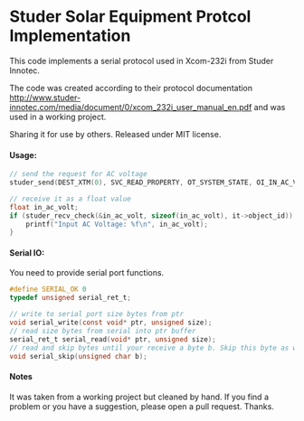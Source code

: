 # Studer Solar Equipment Protcol Implementation

This code implements a serial protocol used in Xcom-232i from Studer Innotec. 

The code was created according to their protocol documentation http://www.studer-innotec.com/media/document/0/xcom_232i_user_manual_en.pdf and was used in a working project.

Sharing it for use by others. Released under MIT license.

#### Usage:
```c
// send the request for AC voltage
studer_send(DEST_XTM(0), SVC_READ_PROPERTY, OT_SYSTEM_STATE, OI_IN_AC_VOLT, PI_VALUE);

// receive it as a float value
float in_ac_volt;
if (studer_recv_check(&in_ac_volt, sizeof(in_ac_volt), it->object_id)) {
	printf("Input AC Voltage: %f\n", in_ac_volt);
}
```

#### Serial IO:
You need to provide serial port functions.

```c
#define SERIAL_OK 0
typedef unsigned serial_ret_t;

// write to serial port size bytes from ptr
void serial_write(const void* ptr, unsigned size);
// read size bytes from serial into ptr buffer
serial_ret_t serial_read(void* ptr, unsigned size);
// read and skip bytes until your receive a byte b. Skip this byte as well and return. 
void serial_skip(unsigned char b);

```

#### Notes

It was taken from a working project but cleaned by hand. If you find a problem or you have a suggestion, please open a pull request. Thanks.

